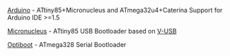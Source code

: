 [Arduino](https://github.com/arduino/Arduino) - ATtiny85+Micronucleus and ATmega32u4+Caterina Support for Arduino IDE >=1.5

[Micronucleus](https://github.com/micronucleus/micronucleus) - ATtiny85 USB Bootloader based on [V-USB](http://www.obdev.at/vusb/)

[Optiboot](https://code.google.com/p/optiboot/) - ATmega328 Serial Bootloader
